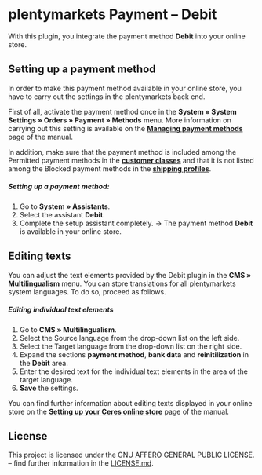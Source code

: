 # plentymarkets Payment&nbsp;– Debit

With this plugin, you integrate the payment method **Debit** into your online store.

## Setting up a payment method

In order to make this payment method available in your online store, you have to carry out the settings in the plentymarkets back end.

First of all, activate the payment method once in the **System » System Settings » Orders » Payment » Methods** menu. More information on carrying out this setting is available on the <strong><a href="https://knowledge.plentymarkets.com/en/payment/managing-payment-methods#20" target="_blank">Managing payment methods</a></strong> page of the manual.

In addition, make sure that the payment method is included among the Permitted payment methods in the <strong><a href="https://knowledge.plentymarkets.com/en/crm/managing-contacts#15" target="_blank">customer classes</a></strong> and that it is not listed among the Blocked payment methods in the <strong><a href="https://knowledge.plentymarkets.com/en/order-processing/fulfilment/preparing-the-shipment#1000" target="_blank">shipping profiles</a></strong>.

##### Setting up a payment method:

1. Go to **System&nbsp;» Assistants**.
2. Select the assistant **Debit**.
3. Complete the setup assistant completely.
→ The payment method **Debit** is available in your online store.

## Editing texts

You can adjust the text elements provided by the Debit plugin in the **CMS » Multilingualism** menu. You can store translations for all plentymarkets system languages. To do so, proceed as follows.

##### Editing individual text elements

1. Go to **CMS » Multilingualism**.
2. Select the Source language from the drop-down list on the left side.
3. Select the Target language from the drop-down list on the right side.
4. Expand the sections **payment method**, **bank data** and **reinitilization** in the **Debit** area.
5. Enter the desired text for the individual text elements in the area of the target language.
6. **Save** the settings.

You can find further information about editing texts displayed in your online store on the <strong><a href="https://knowledge.plentymarkets.com/en/online-store/setting-up-ceres#231" target="_blank">Setting up your Ceres online store</a></strong> page of the manual.


## License

This project is licensed under the GNU AFFERO GENERAL PUBLIC LICENSE. – find further information in the [LICENSE.md](https://github.com/plentymarkets/plugin-payment-debit/blob/master/LICENSE.md).
